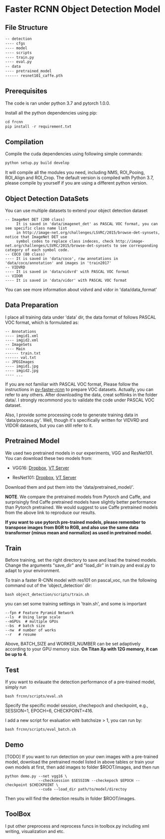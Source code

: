 # Faster RCNN Object Detection Model
## File Structure
``` txt
-- detection
---- cfgs
---- model
---- scripts
---- train.py
---- eval.py
-- data
---- pretrained_model
------ resnet101_caffe.pth
```

## Prerequisites
The code is ran under python 3.7 and pytorch 1.0.0.

Install all the python dependencies using pip:
``` python
cd frcnn
pip install -r requirement.txt
```

## Compilation
Compile the cuda dependencies using following simple commands:
``` python
python setup.py build develop
```
It will compile all the modules you need, including NMS, ROI_Pooing, ROI_Align and ROI_Crop. The default version is compiled with Python 3.7, please compile by yourself if you are using a different python version.

## Object Detection DataSets
You can use multiple datasets to extend your object detection dataset
``` text
-- ImageNet DET (200 class)
     It is saved in 'data/imagenet_det' as PASCAL VOC format, you can see specific class name list 
     in http://image-net.org/challenges/LSVRC/2015/browse-det-synsets, notice that ImageNet DET use
     symbol codes to replace class indeces, check http://image-net.org/challenges/LSVRC/2015/browse-det-synsets to see corresponding category of each symbol code.
-- COCO (80 class)
---- It is saved in 'data/coco', raw annotations in 'data/coco/annotation' and images in 'train2017'
-- VIDVRD
---- It is saved in 'data/vidvrd' with PASCAL VOC format
-- VIDOR
---- It is saved in 'data/vidor' with PASCAL VOC format
```
You can see more information about vidvrd and vidor in 'data/data_format'


## Data Preparation
I place all training data under 'data' dir, the data format of follows PASCAL VOC format, which is formulated as:
```
-- Annotations
---- imgid1.xml
---- imgid2.xml
-- ImageSets
---- Main
------ train.txt
------ val.txt
-- JPEGImages
---- imgid1.jpg
---- imgid2.jpg
---- ...
```
If you are not familiar with PASCAL VOC format, Please follow the instructions in [py-faster-rcnn](https://github.com/rbgirshick/py-faster-rcnn#beyond-the-demo-installation-for-training-and-testing-models) to prepare VOC datasets. Actually, you can refer to any others. After downloading the data, creat softlinks in the folder data/. I strongly recommond you to validate the code under PASCAL VOC dataset.

Also, I provide some processing code to generate training data in 'data/process.py'. Well, though it's specifically written for VIDVRD and VIDOR datasets, but you can still refer to it.


## Pretrained Model
We used two pretrained models in our experiments, VGG and ResNet101. You can download these two models from:

* VGG16: [Dropbox](https://www.dropbox.com/s/s3brpk0bdq60nyb/vgg16_caffe.pth?dl=0), [VT Server](https://filebox.ece.vt.edu/~jw2yang/faster-rcnn/pretrained-base-models/vgg16_caffe.pth)

* ResNet101: [Dropbox](https://www.dropbox.com/s/iev3tkbz5wyyuz9/resnet101_caffe.pth?dl=0), [VT Server](https://filebox.ece.vt.edu/~jw2yang/faster-rcnn/pretrained-base-models/resnet101_caffe.pth)

Download them and put them into the 'data/pretrained_model/'.

**NOTE**. We compare the pretrained models from Pytorch and Caffe, and surprisingly find Caffe pretrained models have slightly better performance than Pytorch pretrained. We would suggest to use Caffe pretrained models from the above link to reproduce our results.

**If you want to use pytorch pre-trained models, please remember to transpose images from BGR to RGB, and also use the same data transformer (minus mean and normalize) as used in pretrained model.**


## Train

Before training, set the right directory to save and load the trained models. Change the arguments "save_dir" and "load_dir" in train.py and eval.py to adapt to your environment.

To train a faster R-CNN model with res101 on pascal_voc, run the following command out of the 'object_detection' dir:
```
bash object_detection/scripts/train.sh
```
you can set some training settings in 'train.sh', and some is important
```
--fpn # Feature Pyramid Network
--ls  # Using large scale
--mGPUs  # multiple GPUs
--bs  # batch size
--nw  # number of works
--r   # resume
```
Above, BATCH_SIZE and WORKER_NUMBER can be set adaptively according to your GPU memory size. **On Titan Xp with 12G memory, it can be up to 4**.

## Test
If you want to evlauate the detection performance of a pre-trained model, simply run
```
bash frcnn/scripts/eval.sh
```
Specify the specific model session, chechepoch and checkpoint, e.g., SESSION=1, EPOCH=6, CHECKPOINT=416.

I add a new script for evaluation with batchsize > 1, you can run by:
```
bash frcnn/scripts/eval_batch.sh
```

## Demo
[TODO]
If you want to run detection on your own images with a pre-trained model, download the pretrained model listed in above tables or train your own models at first, then add images to folder $ROOT/images, and then run
```
python demo.py --net vgg16 \
               --checksession $SESSION --checkepoch $EPOCH --checkpoint $CHECKPOINT \
               --cuda --load_dir path/to/model/directoy
```

Then you will find the detection results in folder $ROOT/images.

## ToolBox
I put other preprocess and reprocess funcs in toolbox.py including xml writing, visualization and etc.
